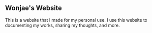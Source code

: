 ## Wonjae's Website

This is a website that I made for my personal use. I use this website to documenting my works, sharing my thoughts, and more.
